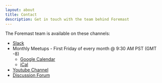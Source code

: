 ```yaml
---
layout: about
title: Contact
description: Get in touch with the team behind Foremast
---
```


The Foremast team is available on these channels:

- [Slack](https://foremastio.slack.com)
- Monthly Meetups - First Friday of every month @ 9:30 AM PST (GMT -8)
   - [Google Calendar](https://calendar.google.com/calendar/embed?src=vsg25pgb33f4e4mshkfkrbfifo%40group.calendar.google.com&ctz=America%2FLos_Angeles)
   - [iCal](https://calendar.google.com/calendar/ical/vsg25pgb33f4e4mshkfkrbfifo%40group.calendar.google.com/public/basic.ics)
- [Youtube Channel](https://www.youtube.com/channel/UC46gJODnt_dy4Ss3wzGpgvA)
- [Discussion Forum](https://groups.google.com/forum/#!forum/foremast)